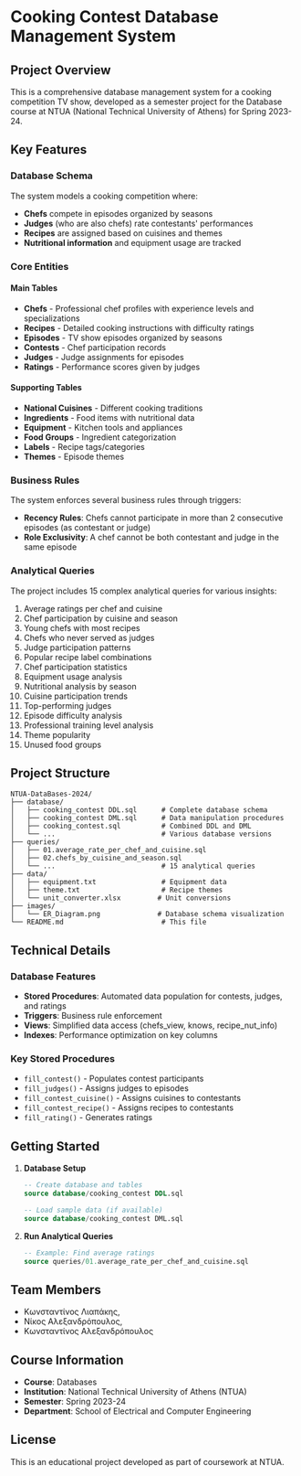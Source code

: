 # Cooking Contest Database Management System

## Project Overview

This is a comprehensive database management system for a cooking competition TV show, developed as a semester project for the Database course at NTUA (National Technical University of Athens) for Spring 2023-24.

## Key Features

### Database Schema
The system models a cooking competition where:
- **Chefs** compete in episodes organized by seasons
- **Judges** (who are also chefs) rate contestants' performances
- **Recipes** are assigned based on cuisines and themes
- **Nutritional information** and equipment usage are tracked

### Core Entities

#### Main Tables
- **Chefs** - Professional chef profiles with experience levels and specializations
- **Recipes** - Detailed cooking instructions with difficulty ratings
- **Episodes** - TV show episodes organized by seasons
- **Contests** - Chef participation records
- **Judges** - Judge assignments for episodes
- **Ratings** - Performance scores given by judges

#### Supporting Tables
- **National Cuisines** - Different cooking traditions
- **Ingredients** - Food items with nutritional data
- **Equipment** - Kitchen tools and appliances
- **Food Groups** - Ingredient categorization
- **Labels** - Recipe tags/categories
- **Themes** - Episode themes

### Business Rules

The system enforces several business rules through triggers:
- **Recency Rules**: Chefs cannot participate in more than 2 consecutive episodes (as contestant or judge)
- **Role Exclusivity**: A chef cannot be both contestant and judge in the same episode

### Analytical Queries

The project includes 15 complex analytical queries for various insights:
1. Average ratings per chef and cuisine
2. Chef participation by cuisine and season
3. Young chefs with most recipes
4. Chefs who never served as judges
5. Judge participation patterns
6. Popular recipe label combinations
7. Chef participation statistics
8. Equipment usage analysis
9. Nutritional analysis by season
10. Cuisine participation trends
11. Top-performing judges
12. Episode difficulty analysis
13. Professional training level analysis
14. Theme popularity
15. Unused food groups

## Project Structure

```
NTUA-DataBases-2024/
├── database/
│   ├── cooking_contest DDL.sql      # Complete database schema
│   ├── cooking_contest DML.sql      # Data manipulation procedures
│   ├── cooking_contest.sql          # Combined DDL and DML
│   └── ...                          # Various database versions
├── queries/
│   ├── 01.average_rate_per_chef_and_cuisine.sql
│   ├── 02.chefs_by_cuisine_and_season.sql
│   └── ...                          # 15 analytical queries
├── data/
│   ├── equipment.txt                # Equipment data
│   ├── theme.txt                    # Recipe themes
│   └── unit_converter.xlsx         # Unit conversions
├── images/
│   └── ER_Diagram.png              # Database schema visualization
└── README.md                        # This file
```

## Technical Details

### Database Features
- **Stored Procedures**: Automated data population for contests, judges, and ratings
- **Triggers**: Business rule enforcement
- **Views**: Simplified data access (chefs_view, knows, recipe_nut_info)
- **Indexes**: Performance optimization on key columns

### Key Stored Procedures
- `fill_contest()` - Populates contest participants
- `fill_judges()` - Assigns judges to episodes
- `fill_contest_cuisine()` - Assigns cuisines to contestants
- `fill_contest_recipe()` - Assigns recipes to contestants
- `fill_rating()` - Generates ratings

## Getting Started

1. **Database Setup**
   ```sql
   -- Create database and tables
   source database/cooking_contest DDL.sql
   
   -- Load sample data (if available)
   source database/cooking_contest DML.sql
   ```

2. **Run Analytical Queries**
   ```sql
   -- Example: Find average ratings
   source queries/01.average_rate_per_chef_and_cuisine.sql
   ```

## Team Members
- Κωνσταντίνος Λιαπάκης,
- Νίκος Αλεξανδρόπουλος,
- Κωνσταντίνος Αλεξανδρόπουλος
 
## Course Information
- **Course**: Databases
- **Institution**: National Technical University of Athens (NTUA)
- **Semester**: Spring 2023-24
- **Department**: School of Electrical and Computer Engineering

## License
This is an educational project developed as part of coursework at NTUA.
